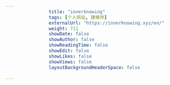 ```yaml
---
                title: "innerknowing"
                tags: [个人网站, 建模师]
                externalUrl: "https://innerknowing.xyz/en/"
                weight: 711
                showDate: false
                showAuthor: false
                showReadingTime: false
                showEdit: false
                showLikes: false
                showViews: false
                layoutBackgroundHeaderSpace: false
                
---
```


